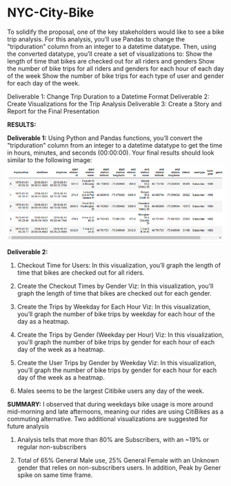 # NYC-City-Bike
To solidify the proposal, one of the key stakeholders would like to see a bike trip analysis.
For this analysis, you’ll use Pandas to change the "tripduration" column from an integer to a datetime datatype. Then, using the converted datatype, you’ll create a set of visualizations to:
Show the length of time that bikes are checked out for all riders and genders
Show the number of bike trips for all riders and genders for each hour of each day of the week
Show the number of bike trips for each type of user and gender for each day of the week.

Deliverable 1: Change Trip Duration to a Datetime Format
Deliverable 2: Create Visualizations for the Trip Analysis
Deliverable 3: Create a Story and Report for the Final Presentation

**RESULTS:**

**Deliverable 1:**
Using Python and Pandas functions, you’ll convert the "tripduration" column from an integer to a datetime datatype to get the time in hours, minutes, and seconds (00:00:00). 
Your final results should look similar to the following image:
![name-of-you-image](https://github.com/Anuradha0/NYC-City-Bike/blob/main/Images/D1.png?raw=true)

**Deliverable 2:**
1) Checkout Time for Users: In this visualization, you’ll graph the length of time that bikes are checked out for all riders.


2) Create the Checkout Times by Gender Viz: In this visualization, you’ll graph the length of time that bikes are checked out for each gender.


3) Create the Trips by Weekday for Each Hour Viz: In this visualization, you’ll graph the number of bike trips by weekday for each hour of the day as a heatmap.


4) Create the Trips by Gender (Weekday per Hour) Viz: In this visualization, you’ll graph the number of bike trips by gender for each hour of each day of the week as a heatmap.


5) Create the User Trips by Gender by Weekday Viz: In this visualization, you’ll graph the number of bike trips by gender for each hour for each day of the week as a heatmap.


6) Males seems to be the largest Citibike users any day of the week.

**SUMMARY:**
I  observed that during weekdays bike usage is more around mid-morning and late afternoons, meaning our rides are using CitiBikes as a commuting alternative.
Two additional visualizations are suggested for future analysis

1) Analysis tells that more than 80% are Subscribers, with an ~19% or regular non-subscribers


2) Total of 65% General Male use, 25% General Female with an Unknown gender that relies on non-subscribers users. In addition, Peak by Gener spike on same time frame.
